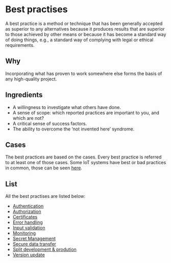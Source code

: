# Best practises
A best practice is a method or technique that has been generally accepted as superior to any alternatives because it produces results that are superior to those achieved by other means or because it has become a standard way of doing things,
e.g., a standard way of complying with legal or ethical requirements.

## Why
Incorporating what has proven to work somewhere else forms the basis of any high-quality project.

## Ingredients
- A willingness to investigate what others have done.
- A sense of scope: which reported practices are important to you, and which are not?
- A critical sense of success factors.
- The ability to overcome the ‘not invented here’ syndrome.

## Cases
The best practices are based on the cases. Every best practice is referred to at least one of those cases.
Some IoT systems have best or bad practices in common, those can be seen [here](https://fontys-intersect.github.io/commonIoTFlaws).

## List
All the best practises are listed below:
- [Authentication](https://fontys-intersect.github.io/bestpractices/authentication)
- [Authorization](https://fontys-intersect.github.io/bestpractices/authorization)
- [Certificates](https://fontys-intersect.github.io/bestpractices/certificates)
- [Error handling](https://fontys-intersect.github.io/bestpractices/errorhandling)
- [Input validation](https://fontys-intersect.github.io/bestpractices/inputvali)
- [Monitoring](https://fontys-intersect.github.io/bestpractices/monitoring)
- [Secret Management](https://fontys-intersect.github.io/bestpractices/secretmanagement)
- [Secure data transfer](https://fontys-intersect.github.io/bestpractices/securedatatransfer)
- [Split development & prodution](https://fontys-intersect.github.io/bestpractices/splitdevprod)
- [Version update](https://fontys-intersect.github.io/bestpractices/versionupdate)